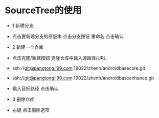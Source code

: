 SourceTree的使用
=============
- 1 新建分支
- 点击要新建分支的原版本 点击分支按钮 重命名 点击确认

- 2 新建一个仓库
- 点击克隆/新建按钮 克隆仓库中输入源路径/URL
- ssh://git@pangtong.l99.com:19022/zhenh/androidbasecore.git
- ssh://git@pangtong.l99.com:19022/zhenh/androidbaseenhance.git

- 输入目标路径 点击确认

- 3 删除仓库
- 右键 点击删除选项

